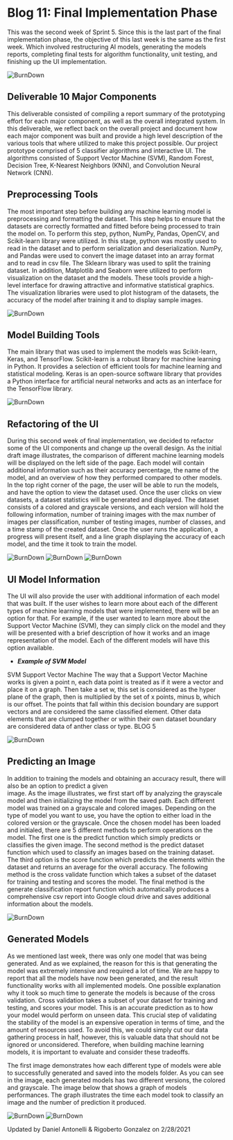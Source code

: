 # Blog 11: Final Implementation Phase
This was the second week of Sprint 5. Since this is the last part of the final implementation phase, the objective of
this last week is the same as the first week. Which involved restructuring AI models, generating the models reports,
completing final tests for algorithm functionality, unit testing, and finishing up the UI implementation.

![BurnDown](./images/blog11/burndown.png)


## Deliverable 10 Major Components
This deliverable consisted of compiling a report summary of the prototyping effort for each major component, as well as
the overall integrated system. In this deliverable, we reflect back on the overall project and document how each major
component was built and provide a high level description of the various tools that where utilized to make this project
possible. Our project prototype comprised of 5 classifier algorithms and interactive UI. The algorithms consisted of
Support Vector Machine (SVM), Random Forest, Decision Tree, K-Nearest Neighbors (KNN), and Convolution
Neural Network (CNN).

## Preprocessing Tools
The most important step before building any machine learning model is preprocessing and formatting the dataset. This
step helps to ensure that the datasets are correctly formatted and fitted before being processed to train the model on.
To perform this step, python, NumPy, Pandas, OpenCV, and Scikit-learn library were utilized. In this stage, python was
mostly used to read in the dataset and to perform serialization and deserialization. NumPy, and Pandas were used to
convert the image dataset into an array format and to read in csv file. The Sklearn library was used to split the
training dataset. In addition, Matplotlib and Seaborn were utilized to perform visualization on the dataset and the
models. These tools provide a high-level interface for drawing attractive and informative statistical graphics. The
visualization libraries were used to plot histogram of the datasets, the accuracy of the model after training it and to
display sample images.

![BurnDown](images/blog11/library_used.png)

## Model Building Tools
The main library that was used to implement the models was Scikit-learn, Keras, and TensorFlow. Scikit-learn is a robust
library for machine learning in Python. It provides a selection of efficient tools for machine learning and statistical
modeling. Keras is an open-source software library that provides a Python interface for artificial neural networks and
acts as an interface for the TensorFlow library.

![BurnDown](images/blog11/model_tools.png)

## Refactoring of the UI
During this second week of final implementation, we decided to refactor some of the UI components and change up the
overall design. As the initial draft image illustrates, the comparison of different machine learning models will be
displayed on the left side of the page. Each model will contain additional information such as their accuracy
percentage, the name of the model, and an overview of how they performed compared to other models. In the top right
corner of the page, the user will be able to run the models, and have the option to view the dataset used. Once the user
clicks on view datasets, a dataset statistics will be generated and displayed. The dataset consists of a colored and
grayscale versions, and each version will hold the following information, number of training images with the max number
of images per classification, number of testing images, number of classes, and a time stamp of the created dataset. Once
the user runs the application, a progress will present itself, and a line graph displaying the accuracy of each model,
and the time it took to train the model.

![BurnDown](images/blog11/final_ui_design.png)
![BurnDown](images/blog11/ui_refactor.jpg)
![BurnDown](images/blog11/dataset_example.png)

## UI Model Information 
The UI will also provide the user with additional information of each model that was built. If the user wishes to learn 
more about each of the different types of machine learning models that were implemented, there will be an option for that. 
For example, if the user wanted to learn more about the Support Vector Machine (SVM), they can simply click on the model 
and they will be presented with a brief description of how it works and an image representation of the model. Each of the
different models will have this option available. 


- ***Example of SVM Model***

SVM Support Vector Machine The way that a Support Vector Machine works is given a point n, each data point is treated as
if it were a vector and place it on a graph. Then take a set w, this set is considered as the hyper plane of the graph,
then is multiplied by the set of x points, minus b, which is our offset. The points that fall within this decision
boundary are support vectors and are considered the same classified element. Other data elements that are clumped
together or within their own dataset boundary are considered data of anther class or type. BLOG 5

![BurnDown](images/blog11/svm.png)


## Predicting an Image
In addition to training the models and obtaining an accuracy result, there will also be an option to predict a given  
image. As the image illustrates, we first start off by analyzing the grayscale model and then initializing the model
from the saved path. Each different model was trained on a grayscale and colored images. Depending on the type of model
you want to use, you have the option to either load in the colored version or the grayscale. Once the chosen model has
been loaded and initialed, there are 5 different methods to perform operations on the model. The first one is the
predict function which simply predicts or classifies the given image. The second method is the predict dataset function
which used to classify an images based on the training dataset. The third option is the score function which predicts
the elements within the dataset and returns an average for the overall accuracy. The following method is the cross
validate function which takes a subset of the dataset for training and testing and scores the model. The final method is
the generate classification report function which automatically produces a comprehensive csv report into Google cloud
drive and saves additional information about the models.


![BurnDown](images/blog11/prediction_example.png)

## Generated Models
As we mentioned last week, there was only one model that was being generated. And as we explained, the reason for this 
is that generating the model was extremely intensive and required a lot of time. We are happy to report that all the 
models have now been generated, and the result functionality works with all implemented models. One possible explanation 
why it took so much time to generate the models is because of the cross validation. Cross validation takes a subset of 
your dataset for training and testing, and scores your model. This is an accurate prediction as to how your model would 
perform on unseen data. This crucial step of validating the stability of the model is an expensive operation in terms of 
time, and the amount of resources used. To avoid this, we could simply cut our data gathering process in half, however, 
this is valuable data that should not be ignored or unconsidered. Therefore, when building machine learning models, it is 
important to evaluate and consider these tradeoffs. 

The first image demonstrates how each different type of models were able to successfully generated and saved into the 
models folder. As you can see in the image, each generated models has two different versions, the colored and grayscale.
The image below that shows a graph of models performances. The graph illustrates the time each model took to classify 
an image and the number of prediction it produced. 


![BurnDown](images/blog11/generated_models.png)
![BurnDown](images/blog11/model_result.png)

Updated by Daniel Antonelli & Rigoberto Gonzalez on 2/28/2021

